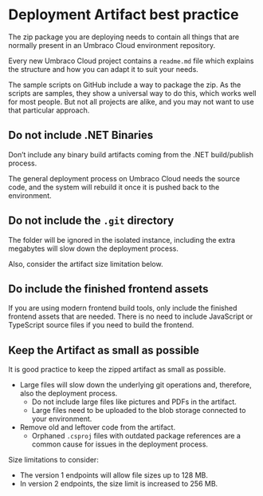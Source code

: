 # Deployment Artifact best practice

The zip package you are deploying needs to contain all things that are normally present in an Umbraco Cloud environment repository.

Every new Umbraco Cloud project contains a `readme.md` file which explains the structure and how you can adapt it to suit your needs.

The sample scripts on GitHub include a way to package the zip. As the scripts are samples, they show a universal way to do this, which works well for most people. But not all projects are alike, and you may not want to use that particular approach.

## Do not include .NET Binaries

Don’t include any binary build artifacts coming from the .NET build/publish process. 

The general deployment process on Umbraco Cloud needs the source code, and the system will rebuild it once it is pushed back to the environment.

## Do not include the `.git` directory

The folder will be ignored in the isolated instance, including the extra megabytes will slow down the deployment process. 

Also, consider the artifact size limitation below. 

## Do include the finished frontend assets

If you are using modern frontend build tools, only include the finished frontend assets that are needed. There is no need to include JavaScript or TypeScript source files if you need to build the frontend. 

## Keep the Artifact as small as possible

It is good practice to keep the zipped artifact as small as possible. 

* Large files will slow down the underlying git operations and, therefore, also the deployment process.
  * Do not include large files like pictures and PDFs in the artifact. 
  * Large files need to be uploaded to the blob storage connected to your environment. 
* Remove old and leftover code from the artifact. 
  * Orphaned `.csproj` files with outdated package references are a common cause for issues in the deployment process.

Size limitations to consider:

- The version 1 endpoints will allow file sizes up to 128 MB. 
- In version 2 endpoints, the size limit is increased to 256 MB. 
